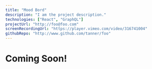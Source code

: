 ```yaml
---
title: "Mood Bord"
description: "I am the project description."
technologies: ["React", "GraphQL"]
projectUrl: "http://foo@foo.com"
screenRecordingUrl: "https://player.vimeo.com/video/316741004"
githubRepo: "http://www.github.com/tanner/foo"
---
```


# Coming Soon!
